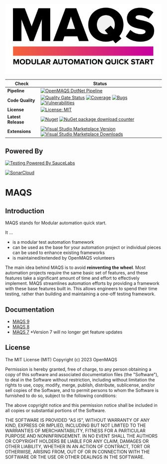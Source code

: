 ![MAQS Logo](https://github.com/OpenMAQS/openmaqs-dotnet/blob/main/docs/resources/maqsfull.png?raw=true)


| Check | Status                                                                                                                                                                                                                               |  
|-------|--------------------------------------------------------------------------------------------------------------------------------------------------------------------------------------------------------------------------------------|  
|**Pipeline**| [![OpenMAQS DotNet Pipeline](https://img.shields.io/github/workflow/status/OpenMAQS/maqs-dotnet/Build?event=schedule&logo=github)](https://github.com/OpenMAQS/openmaqs-dotnet/actions/workflows/build.yml)                     |
|**Code Quality**| [![Quality Gate Status](https://sonarcloud.io/api/project_badges/measure?project=OpenMAQS_openmaqs-dotnet&metric=alert_status)](https://sonarcloud.io/summary/new_code?id=OpenMAQS_openmaqs-dotnet) [![Coverage](https://sonarcloud.io/api/project_badges/measure?project=OpenMAQS_openmaqs-dotnet&metric=coverage)](https://sonarcloud.io/dashboard?id=OpenMAQS_openmaqs-dotnet) [![Bugs](https://sonarcloud.io/api/project_badges/measure?project=OpenMAQS_openmaqs-dotnet&metric=bugs)](https://sonarcloud.io/dashboard?id=OpenMAQS_openmaqs-dotnet) [![Vulnerabilities](https://sonarcloud.io/api/project_badges/measure?project=OpenMAQS_openmaqs-dotnet&metric=vulnerabilities)](https://sonarcloud.io/dashboard?id=OpenMAQS_openmaqs-dotnet)  |
|**License**| [![License: MIT](https://img.shields.io/badge/License-MIT-green.svg)](https://raw.githubusercontent.com/OpenMAQS/maqs-dotnet/main/LICENSE)                                                                                 |  
|**Latest Release**| [![Nuget](https://img.shields.io/nuget/v/OpenMAQS.Maqs.svg?label=Main%20Nuget%20Package)](https://www.nuget.org/packages/OpenMAQS.Maqs/) [![NuGet package download counter](https://img.shields.io/badge/dynamic/xml?color=green&label=All%20Package%20Downloads&query=%2F%2Fdiv%5B%40class%3D%22statistic%22%5D%5B2%5D%2F%2F%2A%5B%40class%3D%22value%22%5D&url=https%3A%2F%2Fwww.nuget.org%2Fprofiles%2FOpenMAQS)](https://www.nuget.org/packages/OpenMAQS.Maqs/)                                             |  
| **Extensions**| [![Visual Studio Marketplace Version](https://img.shields.io/visual-studio-marketplace/v/vs-publisher-1465771.MAQSOpenFramework.svg?label=Visual%20Studio%20Extension)](https://marketplace.visualstudio.com/items?itemName=vs-publisher-1465771.MAQSOpenFramework) [![Visual Studio Marketplace Downloads](https://img.shields.io/visual-studio-marketplace/d/vs-publisher-1465771.MAQSOpenFramework?label=Extension%20Downloads)](https://marketplace.visualstudio.com/items?itemName=vs-publisher-1465771.MAQSOpenFramework)                 |  
    
## Powered By

[![Testing Powered By SauceLabs](https://opensource.saucelabs.com/images/opensauce/powered-by-saucelabs-badge-white.png?sanitize=true "Testing Powered By SauceLabs")](https://saucelabs.com)

[![SonarCloud](https://sonarcloud.io/images/project_badges/sonarcloud-white.svg)](https://sonarcloud.io/dashboard?id=OpenMAQS_openmaqs-dotnet)



# MAQS

## Introduction

MAQS stands for Modular automation quick start.

It …

-	is a modular test automation framework 
-	can be used as the base for your automation project or individual pieces can be used to enhance existing frameworks 
-	is maintained/extended by OpenMAQS volunteers

The main idea behind MAQS is to avoid **reinventing the wheel**. Most automation projects require the same basic set of features, and these features take a significant amount of time and effort to effectively implement.  MAQS streamlines automation efforts by providing a framework with these base features built in. This allows engineers to spend their time testing, rather than building and maintaining a one-off testing framework.


## Documentation

- [MAQS 9](https://openmaqs.github.io/openmaqs-dotnet/#/MAQS_9/Introduction)
- [MAQS 8](https://openmaqs.github.io/maqs-dotnet/#/MAQS_8/Introduction)
- [MAQS 7](https://magenic.github.io/MAQS/#/MAQS_7/Introduction) 
  *Version 7 will no longer get feature updates


## License

The MIT License (MIT)
Copyright (c) 2023 OpenMAQS

Permission is hereby granted, free of charge, to any person obtaining a copy of this software and associated documentation files (the "Software"), to deal in the Software without restriction, including without limitation the rights to use, copy, modify, merge, publish, distribute, sublicense, and/or sell copies of the Software, and to permit persons to whom the Software is furnished to do so, subject to the following conditions:

The above copyright notice and this permission notice shall be included in all copies or substantial portions of the Software.

THE SOFTWARE IS PROVIDED "AS IS", WITHOUT WARRANTY OF ANY KIND, EXPRESS OR IMPLIED, INCLUDING BUT NOT LIMITED TO THE WARRANTIES OF MERCHANTABILITY, FITNESS FOR A PARTICULAR PURPOSE AND NONINFRINGEMENT. IN NO EVENT SHALL THE AUTHORS OR COPYRIGHT HOLDERS BE LIABLE FOR ANY CLAIM, DAMAGES OR OTHER LIABILITY, WHETHER IN AN ACTION OF CONTRACT, TORT OR OTHERWISE, ARISING FROM, OUT OF OR IN CONNECTION WITH THE SOFTWARE OR THE USE OR OTHER DEALINGS IN THE SOFTWARE.
